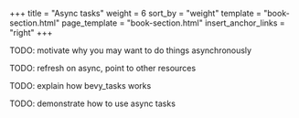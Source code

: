 +++
title = "Async tasks"
weight = 6
sort_by = "weight"
template = "book-section.html"
page_template = "book-section.html"
insert_anchor_links = "right"
+++

TODO: motivate why you may want to do things asynchronously

TODO: refresh on async, point to other resources

TODO: explain how bevy_tasks works

TODO: demonstrate how to use async tasks
